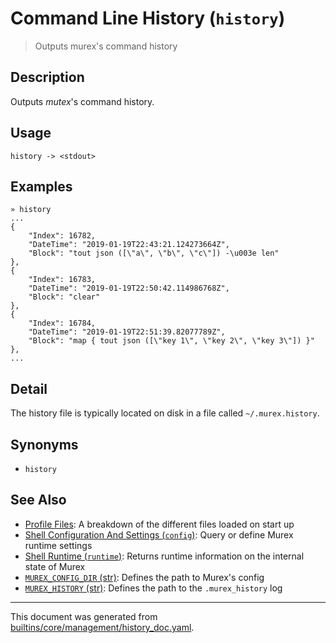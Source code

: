 # Command Line History (`history`)

> Outputs murex's command history

## Description

Outputs _mutex_'s command history.

## Usage

```
history -> <stdout>
```

## Examples

```
» history
...
{
    "Index": 16782,
    "DateTime": "2019-01-19T22:43:21.124273664Z",
    "Block": "tout json ([\"a\", \"b\", \"c\"]) -\u003e len"
},
{
    "Index": 16783,
    "DateTime": "2019-01-19T22:50:42.114986768Z",
    "Block": "clear"
},
{
    "Index": 16784,
    "DateTime": "2019-01-19T22:51:39.82077789Z",
    "Block": "map { tout json ([\"key 1\", \"key 2\", \"key 3\"]) }"
},
...
```

## Detail

The history file is typically located on disk in a file called `~/.murex.history`.

## Synonyms

* `history`


## See Also

* [Profile Files](../user-guide/profile.md):
  A breakdown of the different files loaded on start up
* [Shell Configuration And Settings (`config`)](../commands/config.md):
  Query or define Murex runtime settings
* [Shell Runtime (`runtime`)](../commands/runtime.md):
  Returns runtime information on the internal state of Murex
* [`MUREX_CONFIG_DIR` (str)](../variables/murex_config_dir.md):
  Defines the path to Murex's config
* [`MUREX_HISTORY` (str)](../variables/murex_history.md):
  Defines the path to the `.murex_history` log

<hr/>

This document was generated from [builtins/core/management/history_doc.yaml](https://github.com/lmorg/murex/blob/master/builtins/core/management/history_doc.yaml).